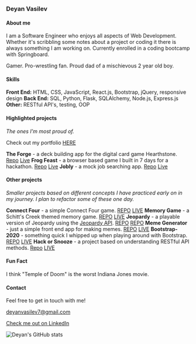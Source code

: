 ### Deyan Vasilev

#### About me

I am a Software Engineer who enjoys all aspects of Web Development. Whether it's scribbling some notes about a project or coding it there is always something I am working on. Currently enrolled in a coding bootcamp with Springboard. 

Gamer. Pro-wrestling fan. Proud dad of a mischievous 2 year old boy.

#### Skills

**Front End:** HTML, CSS, JavaScript, React.js, Bootstrap, jQuery, responsive design
**Back End:** SQL, Python, Flask, SQLAlchemy, Node.js, Express.js
**Other:** RESTful API's, testing, OOP

#### Highlighted projects

*The ones I'm most proud of.*

Check out my portfolio [HERE](https://lemonstener.github.io/deyan-portfolio/)

**The Forge** - a deck building app for the digital card game Hearthstone. [Repo](https://github.com/lemonstener/hearthstone-forge) [Live](https://hearthstone-forge.herokuapp.com/)
**Frog Feast** - a browser based game I built in 7 days for a hackathon. [Repo](https://github.com/lemonstener/frog-feast) [Live](https://lemonstener.github.io/frog-feast/)
**Jobly** - a mock job searching app. [Repo](https://github.com/lemonstener/jobly-front-end) [Live](https://chunky-tent.surge.sh/)

#### Other projects

*Smaller projects based on different concepts I have practiced early on in my journey. I plan to refactor some of these one day.*

**Connect Four** - a simple Connect Four game. [REPO](https://github.com/lemonstener/connect-four) [LIVE](https://lemonstener.github.io/connect-four/)
**Memory Game** - a Schitt's Creek themed memory game. [REPO](https://github.com/lemonstener/memory-game) [LIVE](https://lemonstener.github.io/memory-game/)
**Jeopardy** - a playable version of Jeopardy using the [Jeopardy API](https://jservice.io/). [REPO](https://github.com/lemonstener/jeopardy) [REPO](https://lemonstener.github.io/jeopardy/)
**Meme Generator** - just a simple front end app for making memes. [REPO](https://github.com/lemonstener/meme-generator) [LIVE](https://lemonstener.github.io/meme-generator/)
**Bootstrap-2020** - something quick I whipped up when playing around with Bootstrap. [REPO](https://github.com/lemonstener/2020-bootstrap) [LIVE](https://lemonstener.github.io/2020-bootstrap/)
**Hack or Snooze** - a project based on understanding RESTful API methods. [Repo](https://github.com/lemonstener/hack-or-snooze) [LIVE](https://lemonstener.github.io/hack-or-snooze/)

#### Fun Fact

I think "Temple of Doom" is the worst Indiana Jones movie.

#### Contact

Feel free to get in touch with me!

deyanvasilev7@gmail.com

[Check me out on LinkedIn](https://www.linkedin.com/in/deyan-vasilev/)

![Deyan's GitHub stats](https://github-readme-stats.vercel.app/api?username=lemonstener&show_icons=true&theme=radical)

